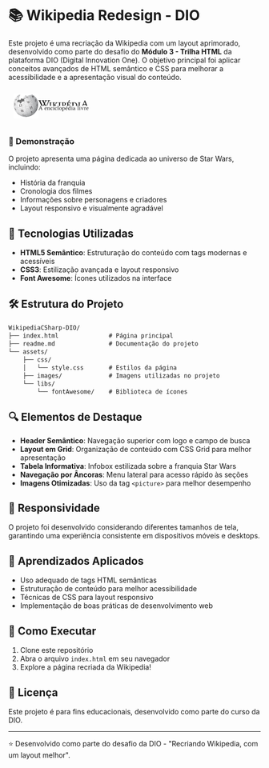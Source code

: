 # 📚 Wikipedia Redesign - DIO

Este projeto é uma recriação da Wikipedia com um layout aprimorado, desenvolvido como parte do desafio do **Módulo 3 -
Trilha HTML** da plataforma DIO (Digital Innovation One). O objetivo principal foi aplicar conceitos avançados de HTML
semântico e CSS para melhorar a acessibilidade e a apresentação visual do conteúdo.

<div style="display: flex; justify-content: left; align-items: center; width: 100%; padding: 10px;">
            <div class="logo" style="margin-right:40px;">   
                <picture>
                    <img alt="Logo da Wikipedia, um planeta feito de quebra cabeças com diversos símbolos em cada peça"
                         src="assets/images/logo.png"/ width="50px">
                </picture>
            </div>
            <div class="logo-text" style="margin-left: -40px; display: flex; flex-direction: column;">
                <picture>
                    <img alt="Texto da Wikipedia, escrito em letras minúsculas com a letra 'W' estilizada"
                         src="assets/images/Wikipedia_texto.svg" width="100px"/>
                </picture>
                <picture style="margin-top: -10px;">
                    <img alt="Subtítulo da Wikipedia, A enciclopédia Livre"
                         src="assets/images/Wikipedia_subtitulo.svg" width="100px"/>
                </picture>
            </div>
</div>

### 🌟 Demonstração

O projeto apresenta uma página dedicada ao universo de Star Wars, incluindo:

- História da franquia
- Cronologia dos filmes
- Informações sobre personagens e criadores
- Layout responsivo e visualmente agradável

## 🚀 Tecnologias Utilizadas

- **HTML5 Semântico**: Estruturação do conteúdo com tags modernas e acessíveis
- **CSS3**: Estilização avançada e layout responsivo
- **Font Awesome**: Ícones utilizados na interface

## 🛠️ Estrutura do Projeto

```
WikipediaCSharp-DIO/
├── index.html              # Página principal
├── readme.md               # Documentação do projeto
└── assets/
    ├── css/
    │   └── style.css       # Estilos da página
    ├── images/             # Imagens utilizadas no projeto
    └── libs/
        └── fontAwesome/    # Biblioteca de ícones
```

## 🔍 Elementos de Destaque

- **Header Semântico**: Navegação superior com logo e campo de busca
- **Layout em Grid**: Organização de conteúdo com CSS Grid para melhor apresentação
- **Tabela Informativa**: Infobox estilizada sobre a franquia Star Wars
- **Navegação por Âncoras**: Menu lateral para acesso rápido às seções
- **Imagens Otimizadas**: Uso da tag `<picture>` para melhor desempenho

## 📱 Responsividade

O projeto foi desenvolvido considerando diferentes tamanhos de tela, garantindo uma experiência consistente em
dispositivos móveis e desktops.

## 🧠 Aprendizados Aplicados

- Uso adequado de tags HTML semânticas
- Estruturação de conteúdo para melhor acessibilidade
- Técnicas de CSS para layout responsivo
- Implementação de boas práticas de desenvolvimento web

## 🚀 Como Executar

1. Clone este repositório
2. Abra o arquivo `index.html` em seu navegador
3. Explore a página recriada da Wikipedia!

## 📝 Licença

Este projeto é para fins educacionais, desenvolvido como parte do curso da DIO.

---

⭐ Desenvolvido como parte do desafio da DIO - "Recriando Wikipedia, com um layout melhor".
